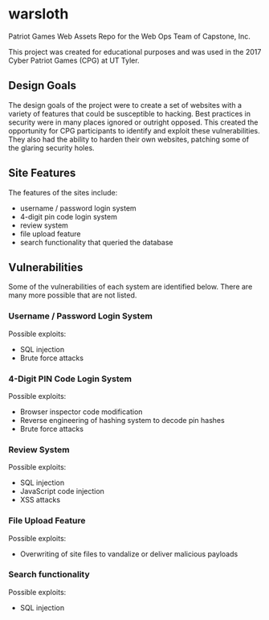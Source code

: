 # warsloth
Patriot Games Web Assets Repo for the Web Ops Team of Capstone, Inc.

This project was created for educational purposes and was used in the 2017 Cyber Patriot Games (CPG) at UT Tyler.

## Design Goals

The design goals of the project were to create a set of websites with a variety of features that could be susceptible to hacking. Best practices in security were in many places ignored or outright opposed. This created the opportunity for CPG participants to identify and exploit these vulnerabilities. They also had the ability to harden their own websites, patching some of the glaring security holes.

## Site Features

The features of the sites include:
- username / password login system
- 4-digit pin code login system
- review system
- file upload feature
- search functionality that queried the database

## Vulnerabilities

Some of the vulnerabilities of each system are identified below. There are many more possible that are not listed.

### Username / Password Login System

Possible exploits:
- SQL injection
- Brute force attacks

### 4-Digit PIN Code Login System

Possible exploits:
- Browser inspector code modification
- Reverse engineering of hashing system to decode pin hashes
- Brute force attacks

### Review System

Possible exploits:
- SQL injection
- JavaScript code injection
- XSS attacks

### File Upload Feature

Possible exploits:
- Overwriting of site files to vandalize or deliver malicious payloads

### Search functionality

Possible exploits:
- SQL injection
